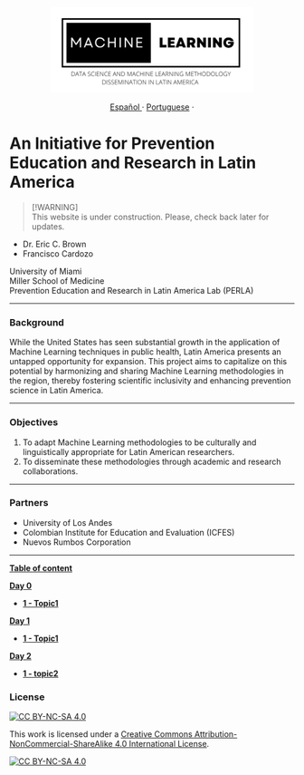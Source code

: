 <div align="center">
    <a>
        <img src="img/logo.svg" height="150"/>
    </a>
</div>

<p align="center">
    <a href="/docs/readme_fr.md">Español </a>
    ·
    <a href="/docs/readme_cn.md">Portuguese</a>
    ·
</p>

# An Initiative for Prevention Education and Research in Latin America

> [!WARNING]\
> This website is under construction. Please, check back later for updates.

- Dr. Eric C. Brown
- Francisco Cardozo

University of Miami  
Miller School of Medicine  
Prevention Education and Research in Latin America Lab (PERLA) 

---

### Background

While the United States has seen substantial growth in the application of Machine Learning techniques in public health, Latin America presents an untapped opportunity for expansion. This project aims to capitalize on this potential by harmonizing and sharing Machine Learning methodologies in the region, thereby fostering scientific inclusivity and enhancing prevention science in Latin America.

---

### Objectives

1. To adapt Machine Learning methodologies to be culturally and linguistically appropriate for Latin American researchers.
2. To disseminate these methodologies through academic and research collaborations.

---

### Partners

- University of Los Andes
- Colombian Institute for Education and Evaluation (ICFES)
- Nuevos Rumbos Corporation

---

[**Table of content**](#table-of-content)

[**Day 0**](#day0)  
  * [**1 - Topic1**](www)

[**Day 1**](#day1)  
  * [**1 - Topic1**](www)

[**Day 2**](#day2)  
  * [**1 - topic2**](wwww)


### License

[![CC BY-NC-SA 4.0][cc-by-nc-sa-shield]][cc-by-nc-sa]

This work is licensed under a
[Creative Commons Attribution-NonCommercial-ShareAlike 4.0 International License][cc-by-nc-sa].

[![CC BY-NC-SA 4.0][cc-by-nc-sa-image]][cc-by-nc-sa]

[cc-by-nc-sa]: http://creativecommons.org/licenses/by-nc-sa/4.0/
[cc-by-nc-sa-image]: https://licensebuttons.net/l/by-nc-sa/4.0/88x31.png
[cc-by-nc-sa-shield]: https://img.shields.io/badge/License-CC%20BY--NC--SA%204.0-lightgrey.svg